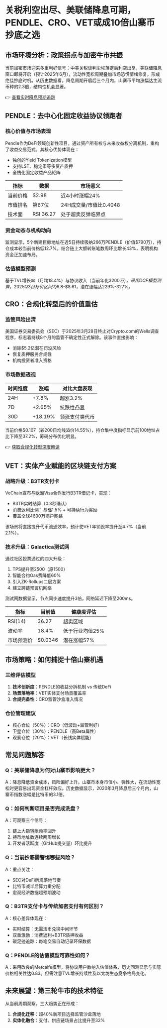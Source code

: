 # 关税利空出尽、美联储降息可期，PENDLE、CRO、VET或成10倍山寨币抄底之选

## 市场环境分析：政策拐点与加密牛市共振

当前加密市场迎来多重利好信号：中美关税谈判尘埃落定后利空出尽，美联储降息窗口即将开启（预计2025年6月），流动性宽松周期叠加市场恐慌情绪修复，形成绝佳抄底时机。从历史数据看，降息周期开启后三个月内，山寨币平均涨幅达主流币种的2.3倍，结构性机会显著。

👉 [查看实时降息预期追踪](https://bit.ly/okx_welcome)

## PENDLE：去中心化固定收益协议领跑者

### 核心价值与市场表现
Pendle作为DeFi领域创新性项目，通过资产所有权与未来收益权分离机制，重构了收益交易范式。其核心优势体现在：
- 独创的Yield Tokenization模型
- 支持LST、稳定币等多资产质押
- 全栈化固定收益产品矩阵

| 指标        | 数据       | 市场意义             |
|-------------|------------|----------------------|
| 当前价格    | $2.98      | 近4小时涨幅24%       |
| 市值排名    | 第67位      | 24H成交量/市值比0.4048|
| 技术面      | RSI 36.27   | 处于超卖反弹临界点   |

### 资金动态与机构动向
监测显示，5个新建巨鲸地址在近5日持续吸纳266万PENDLE（价值$790万），持仓成本较当前价格低12.7%。结合链上大额转账笔数周环比增长43%，表明机构资金正加速布局。

### 估值模型预测
基于TVL增长率（月均18.4%）与协议收入（当前年化$3200万），采用DCF模型测算，2025Q3目标价区间为$6.8-$8.61，潜在涨幅达229%-327%。

## CRO：合规化转型后的价值重估

### 监管风险出清
美国证券交易委员会（SEC）于2025年3月28日终止对Crypto.com的Wells调查程序，标志着持续8个月的监管不确定性正式解除。该事件直接影响：
- 消除$5.2亿潜在罚没风险
- 恢复质押服务合规性
- 机构投资者准入资格

### 市场数据透视
| 时间维度   | 涨幅   | 对比大盘表现 |
|------------|--------|--------------|
| 24H        | +7.8%  | 超涨3.2%     |
| 7D         | +2.65% | 抗跌性凸显   |
| 30D        | +18.19%| 领涨支付类代币|

当前价格$0.107（较200日均线溢价14.55%），持仓集中度指标显示前100地址占比下降至37.2%，筹码分布优化明显。

👉 [获取合规化转型深度解读](https://bit.ly/okx_welcome)

## VET：实体产业赋能的区块链支付方案

### 战略升级：B3TR支付卡
VeChain宣布与欧洲Visa合作发行B3TR借记卡，实现：
- B3TR实时结算（0.3秒确认）
- 消费返利比例：基础1.5% + 可持续行为奖励
- 覆盖全球4600万商户网络

该场景将直接提升代币流通效率，预计使VET年销毁率提升至4.7%（当前2.1%）。

### 技术升级：Galactica测试网
通过社区投票通过的四大升级：
1. TPS提升至2500（原1500）
2. 智能合约Gas费降低60%
3. 引入ZK-Rollups二层方案
4. 建立跨链预言机网络

测试网数据显示，节点同步速度提升3倍，网络延迟下降至200ms。

| 指标        | 当前值   | 健康度评估 |
|-------------|----------|------------|
| RSI(14)     | 36.27    | 超卖区域   |
| 波动率      | 18.4%    | 低于行业均值25% |
| 市场预测价  | $0.0346  | 潜在涨幅57%|

## 市场策略：如何捕捉十倍山寨机遇

### 三维评估模型
1. **技术创新度**：PENDLE的收益分拆机制 vs 传统DeFi
2. **场景落地率**：VET实体支付场景覆盖率
3. **合规完备性**：CRO监管沙盒准入情况

### 仓位管理建议
- 核心仓位（50%）：CRO（低波动+监管利好）
- 卫星仓位（30%）：PENDLE（高Beta属性）
- 观察仓位（20%）：VET（长线实体赋能）

## 常见问题解答

### Q：美联储降息为何对山寨币影响更大？
A：降息降低资金成本，风险偏好上升。山寨币本身市值小、弹性大，在流动性宽松时更容易出现资金杠杆效应。历史数据显示，2020年3月降息后三个月内，山寨币指数涨幅是比特币的3.1倍。

### Q：如何判断项目是否完成洗盘？
A：可观察三个信号：
1. 链上大额转账频率回升
2. 持币地址数连续两周增长
3. 开发者活跃度（GitHub提交量）环比提升

### Q：当前抄底需警惕哪些风险？
A：重点关注：
- SEC对DeFi新规落地节奏
- 比特币减半后算力重分配
- 宏观经济数据超预期波动

### Q：B3TR支付卡与传统加密支付有何区别？
A：核心差异体现在：
- 实时结算：无需法币兑换中间环节
- 双重激励：消费返利+B3TR质押收益
- 碳足迹追踪：每笔交易自动记录环保数据

### Q：PENDLE的估值模型可靠性如何？
A：采用改良的Metcalfe模型，将协议用户数纳入估值体系，历史回测显示与实际价格相关性达0.83。但需注意TVL增长持续性及以太坊生态竞争格局变化。

## 未来展望：第三轮牛市的技术特征

从当前周期观察，三大趋势正在形成：
1. **合规化迁移**：超40%新项目选择监管沙盒落地
2. **实体化融合**：支付、供应链场景占比提升至32%
